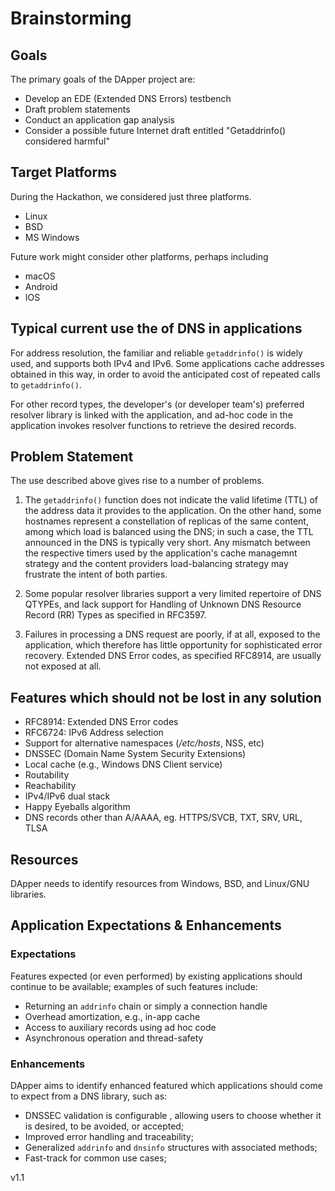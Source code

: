 # Brainstorming

## Goals

The primary goals of the DApper project are:

- Develop an EDE (Extended DNS Errors) testbench
- Draft problem statements
- Conduct an application gap analysis
- Consider a possible future Internet draft entitled 
  "Getaddrinfo() considered harmful"

## Target Platforms

During the Hackathon, we considered just three platforms.

- Linux
- BSD
- MS Windows

Future work might consider other platforms, perhaps including

- macOS
- Android
- IOS

## Typical current use the of DNS in applications

For address resolution, the familiar and reliable `getaddrinfo()` is
widely used, and supports both IPv4 and IPv6.  Some applications cache
addresses obtained in this way, in order to avoid the anticipated cost
of repeated calls to `getaddrinfo()`.

For other record types, the developer's (or developer team's)
preferred resolver library is linked with the application, and ad-hoc
code in the application invokes resolver functions to retrieve the
desired records.

## Problem Statement

The use described above gives rise to a number of problems.

1.  The `getaddrinfo()` function does not indicate the valid lifetime
    (TTL) of the address data it provides to the application. On the other
    hand, some hostnames represent a constellation of replicas of the same
    content, among which load is balanced using the DNS; in such a case,
    the TTL announced in the DNS is typically very short. Any mismatch
    between the respective timers used by the application's cache managemnt
    strategy and the content providers load-balancing strategy may
    frustrate the intent of both parties.

2.  Some popular resolver libraries support a very limited repertoire
    of DNS QTYPEs, and lack support for Handling of Unknown DNS Resource
    Record (RR) Types as specified in RFC3597.

3.  Failures in processing a DNS request are poorly, if at all, exposed
    to the application, which therefore has little opportunity for
    sophisticated error recovery.  Extended DNS Error codes, as specified
    RFC8914, are usually not exposed at all.

## Features which should not be lost in any solution

- RFC8914: Extended DNS Error codes
- RFC6724: IPv6 Address selection
- Support for alternative namespaces (*/etc/hosts*, NSS, etc)
- DNSSEC (Domain Name System Security Extensions)
- Local cache (e.g., Windows DNS Client service)
- Routability
- Reachability
- IPv4/IPv6 dual stack
- Happy Eyeballs algorithm
- DNS records other than A/AAAA, eg. HTTPS/SVCB, TXT, SRV, URL, TLSA

## Resources

DApper needs to identify resources from Windows, BSD, and Linux/GNU libraries.

## Application Expectations & Enhancements

### Expectations

Features expected (or even performed) by existing applications should continue
to be available; examples of such features include:

- Returning an `addrinfo` chain or simply a connection handle
- Overhead amortization, e.g., in-app cache
- Access to auxiliary records using ad hoc code
- Asynchronous operation and thread-safety

### Enhancements

DApper aims to identify enhanced featured which applications should
come to expect from a DNS library, such as:

- DNSSEC validation is configurable , allowing users to choose
  whether it is desired, to be avoided, or accepted;
- Improved error handling and traceability;
- Generalized `addrinfo` and `dnsinfo` structures with associated methods;
- Fast-track for common use cases;

v1.1
